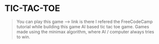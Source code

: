 # TIC-TAC-TOE
>You can play this game --> link is there
>I refered the FreeCodeCamp tutorial while building this game
AI based tic tac toe game. Games made using the minimax algorithm, where AI / computer always tries to win.
